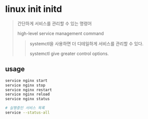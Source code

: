 # linux init initd

> 간단하게 서비스를 관리할 수 있는 명령어
>
> high-level service management command
>
> > systemctl을 사용하면 더 디테일하게 서비스를 관리할 수 있다.
> >
> > systemctl give greater control options.

## usage

```sh
service nginx start
service nginx stop
service nginx restart
service nginx reload
service nginx status

# 실행중인 서비스 목록
service --status-all
```
